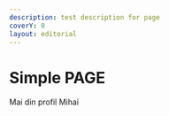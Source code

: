 ```yaml
---
description: test description for page
coverY: 0
layout: editorial
---
```


# Simple PAGE

Mai din profil Mihai
